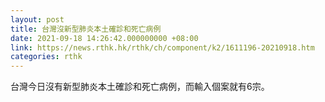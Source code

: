 ```yaml
---
layout: post
title: 台灣沒新型肺炎本土確診和死亡病例
date: 2021-09-18 14:26:42.000000000 +08:00
link: https://news.rthk.hk/rthk/ch/component/k2/1611196-20210918.htm
categories: rthk
---
```


台灣今日沒有新型肺炎本土確診和死亡病例，而輸入個案就有6宗。
